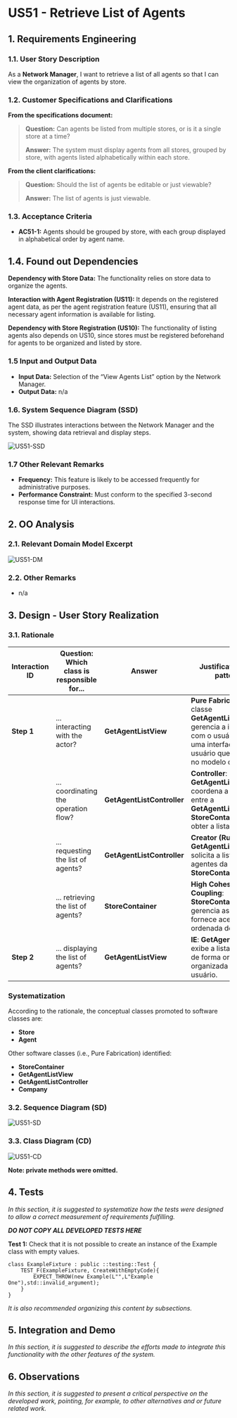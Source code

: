 # US51 - Retrieve List of Agents

## 1. Requirements Engineering

### 1.1. User Story Description

As a **Network Manager**, I want to retrieve a list of all agents so that I can view the organization of agents by store.

### 1.2. Customer Specifications and Clarifications 

**From the specifications document:**

> **Question:** Can agents be listed from multiple stores, or is it a single store at a time?
>
> **Answer:** The system must display agents from all stores, grouped by store, with agents listed alphabetically within each store.

**From the client clarifications:**

> **Question:** Should the list of agents be editable or just viewable?
>
> **Answer:**  The list of agents is just viewable.


### 1.3. Acceptance Criteria

- **AC51-1:** Agents should be grouped by store, with each group displayed in alphabetical order by agent name.

## 1.4. Found out Dependencies

**Dependency with Store Data:** The functionality relies on store data to organize the agents.

**Interaction with Agent Registration (US11):** It depends on the registered agent data, as per the agent registration feature (US11), ensuring that all necessary agent information is available for listing.

**Dependency with Store Registration (US10):** The functionality of listing agents also depends on US10, since stores must be registered beforehand for agents to be organized and listed by store.

### 1.5 Input and Output Data

- **Input Data:** Selection of the “View Agents List” option by the Network Manager.
- **Output Data:** n/a

### 1.6. System Sequence Diagram (SSD)

The SSD illustrates interactions between the Network Manager and the system, showing data retrieval and display steps.

![US51-SSD](US51-SSD.svg)

### 1.7 Other Relevant Remarks

- **Frequency:** This feature is likely to be accessed frequently for administrative purposes.
- **Performance Constraint:** Must conform to the specified 3-second response time for UI interactions.


## 2. OO Analysis

### 2.1. Relevant Domain Model Excerpt 

![US51-DM](US51-DM.svg)

### 2.2. Other Remarks

- n/a

## 3. Design - User Story Realization

### 3.1. Rationale

| **Interaction ID** | **Question: Which class is responsible for...**                   | **Answer**                   | **Justification (with patterns)**                                                                                                                       |
|--------------------|-------------------------------------------------------------------|------------------------------|---------------------------------------------------------------------------------------------------------------------------------------------------------|
| **Step 1**         | ... interacting with the actor?                                  | **GetAgentListView**          | **Pure Fabrication**: A classe **GetAgentListView** gerencia a interação com o usuário. Ela é uma interface de usuário que não está no modelo de domínio. |
|                    | ... coordinating the operation flow?                              | **GetAgentListController**    | **Controller**: **GetAgentListController** coordena a operação entre a **GetAgentListView** e a **StoreContainer** para obter a lista de agentes. |
|                    | ... requesting the list of agents?                                | **GetAgentListController**    | **Creator (Rule 1)**: **GetAgentListController** solicita a lista de agentes da **StoreContainer**. |
|                    | ... retrieving the list of agents?                                | **StoreContainer**            | **High Cohesion + Low Coupling**: **StoreContainer** gerencia as lojas e fornece acesso à lista ordenada de agentes. |
| **Step 2**         | ... displaying the list of agents?                                | **GetAgentListView**          | **IE**: **GetAgentListView** exibe a lista de agentes de forma ordenada e organizada para o usuário. |

### Systematization

According to the rationale, the conceptual classes promoted to software classes are:

- **Store**
- **Agent**

Other software classes (i.e., Pure Fabrication) identified:

- **StoreContainer**
- **GetAgentListView**
- **GetAgentListController**
- **Company**

### 3.2. Sequence Diagram (SD)


![US51-SD](US51-SD.svg)

### 3.3. Class Diagram (CD)

![US51-CD](US51-CD.svg)

**Note: private methods were omitted.**

## 4. Tests

_In this section, it is suggested to systematize how the tests were designed to allow a correct measurement of requirements fulfilling._

**_DO NOT COPY ALL DEVELOPED TESTS HERE_**

**Test 1:** Check that it is not possible to create an instance of the Example class with empty values.

    class ExampleFixture : public ::testing::Test {
        TEST_F(ExampleFixture, CreateWithEmptyCode){
            EXPECT_THROW(new Example(L"",L"Example One"),std::invalid_argument);
        }
    }

_It is also recommended organizing this content by subsections._


## 5. Integration and Demo

_In this section, it is suggested to describe the efforts made to integrate this functionality with the other features of the system._


## 6. Observations

_In this section, it is suggested to present a critical perspective on the developed work, pointing, for example, to other alternatives and or future related work._